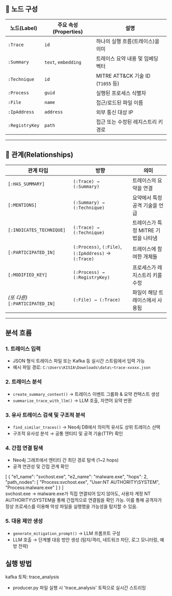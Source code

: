 ## 🧩 노드 구성

| 노드(Label) | 주요 속성(Properties) | 설명 |
|--------------|----------------------|------|
| `:Trace` | `id` | 하나의 실행 흐름(트레이스)을 의미 |
| `:Summary` | `text`, `embedding` | 트레이스 요약 내용 및 임베딩 벡터 |
| `:Technique` | `id` | MITRE ATT&CK 기술 ID (`T1055` 등) |
| `:Process` | `guid` | 실행된 프로세스 식별자 |
| `:File` | `name` | 접근/로드된 파일 이름 |
| `:IpAddress` | `address` | 외부 통신 대상 IP |
| `:RegistryKey` | `path` | 접근 또는 수정된 레지스트리 키 경로 |

---

## 🔗 관계(Relationships)

| 관계 타입 | 방향 | 의미 |
|-------------|--------|------|
| `[:HAS_SUMMARY]` | `(:Trace) → (:Summary)` | 트레이스의 요약을 연결 |
| `[:MENTIONS]` | `(:Summary) → (:Technique)` | 요약에서 특정 공격 기술을 언급 |
| `[:INDICATES_TECHNIQUE]` | `(:Trace) → (:Technique)` | 트레이스가 특정 MITRE 기법을 나타냄 |
| `[:PARTICIPATED_IN]` | `(:Process)`, `(:File)`, `(:IpAddress)` → `(:Trace)` | 트레이스에 참여한 개체들 |
| `[:MODIFIED_KEY]` | `(:Process) → (:RegistryKey)` | 프로세스가 레지스트리 키를 수정 |
| *(또 다른)* `[:PARTICIPATED_IN]` | `(:File) → (:Trace)` | 파일이 해당 트레이스에서 사용됨 |

---

## 분석 흐름

### 1. 트레이스 입력
- JSON 형식 트레이스 파일 또는 Kafka 등 실시간 스트림에서 입력 가능
- 예시 파일 경로: `C:\Users\KISIA\Downloads\data\~trace-xxxxx.json`

### 2. 트레이스 분석
- `create_summary_context()` → 트레이스 이벤트 그룹화 & 요약 컨텍스트 생성
- `summarize_trace_with_llm()` → LLM 호출, 자연어 요약 반환

### 3. 유사 트레이스 검색 및 구조적 분석
- `find_similar_traces()` → Neo4j DB에서 의미적 유사도 상위 트레이스 선택
- 구조적 유사성 분석 → 공통 엔티티 및 공격 기술(TTP) 확인

### 4. 간접 연결 탐색
- Neo4j 그래프에서 엔티티 간 최단 경로 탐색 (1~2 hops)
- 공격 연관성 및 간접 관계 확인

[
  {
    "e1_name": "svchost.exe",
    "e2_name": "malware.exe",
    "hops": 2,
    "path_nodes": [
      "Process:svchost.exe",
      "User:NT AUTHORITY\\SYSTEM",
      "Process:malware.exe"
    ]
  }
]
<br>
svchost.exe → malware.exe가 직접 연결되어 있지 않아도, 사용자 계정 NT AUTHORITY\SYSTEM을 통해 간접적으로 연결됨을 확인 가능. 이를 통해 공격자가 정상 프로세스를 이용해 악성 파일을 실행했을 가능성을 탐지할 수 있음.

### 5. 대응 제안 생성
- `generate_mitigation_prompt()` → LLM 프롬프트 구성
- LLM 호출 → 단계별 대응 방안 생성 (탐지/격리, 네트워크 차단, 로그 모니터링, 예방 전략)

## 실행 방법
kafka 토픽: trace_analysis

- producer.py 파일 실행 시 'trace_analysis' 토픽으로 실시간 스트리밍
